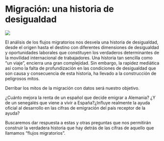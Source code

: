 # Migración: una historia de desigualdad

![](http://medialab-prado.es/mmedia/16/16692/500_0.jpg)

El análisis de los flujos migratorios nos desvela una historia de desigualdad, desde el origen hasta
el destino con diferentes dimensiones de desigualdad y oportunidades laborales que constituyen los
verdaderos determinantes de la movilidad internacional de trabajadores. Una historia tan sencilla
como “un viaje”, encierra una gran complejidad. Sin embargo, la rapidez mediática así como la falta
de profundización en las condiciones de desigualdad que son causa y consecuencia de esta historia,
ha llevado a la construcción de peligrosos mitos. 

Derribar los mitos de la migración con datos será nuestro objetivo. 

¿Cuánto mejora la renta de un español que decide emigrar a Alemania? ¿Y de un senegalés que viene a
vivir a España?¿Influye realmente la ayuda oficial al desarrollo en las cifras de emigración del
país receptor de la ayuda? 

Buscaremos dar respuesta a estas y otras preguntas que nos permitirán construir la verdadera
historia que hay detrás de las cifras de aquello que llamamos “flujos migratorios”.
